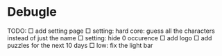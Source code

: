 # Debugle

TODO:
□ add setting page
□ setting: hard core: guess all the characters instead of just the name
□ setting: hide 0 occurence
□ add logo
□ add puzzles for the next 10 days
□ low: fix the light bar
